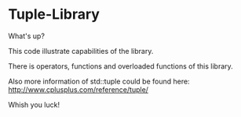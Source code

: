 # Tuple-Library

What's up?

This code illustrate capabilities of the <tuple> library.

There is operators, functions and overloaded functions
of this library.

Also more information of std::tuple could be found here:
http://www.cplusplus.com/reference/tuple/

Whish you luck!
